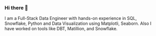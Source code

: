 ### Hi there 👋

 I am a Full-Stack Data Engineer with hands-on experience in SQL, Snowflake, Python and Data Visualization using Matplotli, Seaborn.
 Also I have worked on tools like DBT, Matillion, and Snowflake.
 
 
 
 
 
 
 
<!--
**pps-github22/pps-github22** is a ✨ _special_ ✨ repository because its `README.md` (this file) appears on your GitHub profile.

Here are some ideas to get you started:

- 🔭 I’m currently working on ...
- 🌱 I’m currently learning ...
- 👯 I’m looking to collaborate on ...
- 🤔 I’m looking for help with ...
- 💬 Ask me about ...
- 📫 How to reach me: 
- 😄 Pronouns: ...
- ⚡ Fun fact: ...
-->
